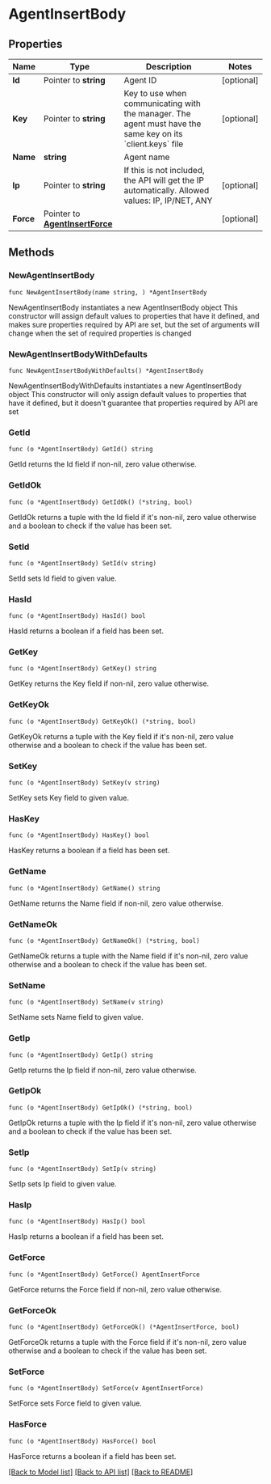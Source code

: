 # AgentInsertBody

## Properties

Name | Type | Description | Notes
------------ | ------------- | ------------- | -------------
**Id** | Pointer to **string** | Agent ID | [optional] 
**Key** | Pointer to **string** | Key to use when communicating with the manager. The agent must have the same key on its &#x60;client.keys&#x60; file | [optional] 
**Name** | **string** | Agent name | 
**Ip** | Pointer to **string** | If this is not included, the API will get the IP automatically. Allowed values: IP, IP/NET, ANY | [optional] 
**Force** | Pointer to [**AgentInsertForce**](AgentInsertForce.md) |  | [optional] 

## Methods

### NewAgentInsertBody

`func NewAgentInsertBody(name string, ) *AgentInsertBody`

NewAgentInsertBody instantiates a new AgentInsertBody object
This constructor will assign default values to properties that have it defined,
and makes sure properties required by API are set, but the set of arguments
will change when the set of required properties is changed

### NewAgentInsertBodyWithDefaults

`func NewAgentInsertBodyWithDefaults() *AgentInsertBody`

NewAgentInsertBodyWithDefaults instantiates a new AgentInsertBody object
This constructor will only assign default values to properties that have it defined,
but it doesn't guarantee that properties required by API are set

### GetId

`func (o *AgentInsertBody) GetId() string`

GetId returns the Id field if non-nil, zero value otherwise.

### GetIdOk

`func (o *AgentInsertBody) GetIdOk() (*string, bool)`

GetIdOk returns a tuple with the Id field if it's non-nil, zero value otherwise
and a boolean to check if the value has been set.

### SetId

`func (o *AgentInsertBody) SetId(v string)`

SetId sets Id field to given value.

### HasId

`func (o *AgentInsertBody) HasId() bool`

HasId returns a boolean if a field has been set.

### GetKey

`func (o *AgentInsertBody) GetKey() string`

GetKey returns the Key field if non-nil, zero value otherwise.

### GetKeyOk

`func (o *AgentInsertBody) GetKeyOk() (*string, bool)`

GetKeyOk returns a tuple with the Key field if it's non-nil, zero value otherwise
and a boolean to check if the value has been set.

### SetKey

`func (o *AgentInsertBody) SetKey(v string)`

SetKey sets Key field to given value.

### HasKey

`func (o *AgentInsertBody) HasKey() bool`

HasKey returns a boolean if a field has been set.

### GetName

`func (o *AgentInsertBody) GetName() string`

GetName returns the Name field if non-nil, zero value otherwise.

### GetNameOk

`func (o *AgentInsertBody) GetNameOk() (*string, bool)`

GetNameOk returns a tuple with the Name field if it's non-nil, zero value otherwise
and a boolean to check if the value has been set.

### SetName

`func (o *AgentInsertBody) SetName(v string)`

SetName sets Name field to given value.


### GetIp

`func (o *AgentInsertBody) GetIp() string`

GetIp returns the Ip field if non-nil, zero value otherwise.

### GetIpOk

`func (o *AgentInsertBody) GetIpOk() (*string, bool)`

GetIpOk returns a tuple with the Ip field if it's non-nil, zero value otherwise
and a boolean to check if the value has been set.

### SetIp

`func (o *AgentInsertBody) SetIp(v string)`

SetIp sets Ip field to given value.

### HasIp

`func (o *AgentInsertBody) HasIp() bool`

HasIp returns a boolean if a field has been set.

### GetForce

`func (o *AgentInsertBody) GetForce() AgentInsertForce`

GetForce returns the Force field if non-nil, zero value otherwise.

### GetForceOk

`func (o *AgentInsertBody) GetForceOk() (*AgentInsertForce, bool)`

GetForceOk returns a tuple with the Force field if it's non-nil, zero value otherwise
and a boolean to check if the value has been set.

### SetForce

`func (o *AgentInsertBody) SetForce(v AgentInsertForce)`

SetForce sets Force field to given value.

### HasForce

`func (o *AgentInsertBody) HasForce() bool`

HasForce returns a boolean if a field has been set.


[[Back to Model list]](../README.md#documentation-for-models) [[Back to API list]](../README.md#documentation-for-api-endpoints) [[Back to README]](../README.md)


